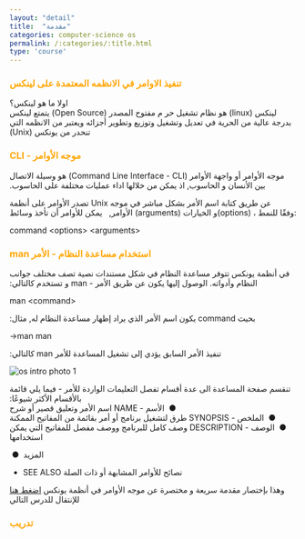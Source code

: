 ```yaml
---
layout: "detail"
title:  "مقدمة"
categories: computer-science os
permalink: /:categories/:title.html
type: 'course'
---
```


<h3 style="color:orange;">
تنفيذ الاوامر في الانظمه المعتمدة على لينكس
</h3>

<p class="content-p">
<bdi>
اولا ما هو لينكس؟ <br />
لينكس (linux) هو نظام تشغيل حر م مفتوح المصدر
(Open Source)
يتمتع لينكس بدرجة عالية من الحرية في تعديل وتشغيل وتوزيع وتطوير أجزائه ويعتبر من الانظمه التي تنحدر من يونكس
(Unix)
</bdi>
</p>
<h3>

</h3>


<h3 style="color:orange;">
<bdi>
موجه الأوامر -
CLI
</bdi>
</h3>
<p class="content-p">
<bdi>
موجه الأوامر أو واجهة الأوامر
(Command Line Interface - CLI)
هو وسيلة الاتصال بين الأنسان و الحاسوب, اذ يمكن من خلالها اداء عمليات مختلفة على الحاسوب. <br />

تصدر الأوامر على أنظمة
Unix
عن طريق كتابة اسم الأمر بشكل مباشر في موجه الأوامر, &nbsp;
 يمكن للأوامر أن تأخذ وسائط
(arguments) و الخيارات(options) ، وفقًا للنمط:
</bdi>
</p>
<div class="terminal-box">
command &lt;options&gt; &lt;arguments&gt;
</div>

<h3 style="color:orange;">
<bdi>
استخدام مساعدة النظام - الأمر
man
</bdi>
</h3>

<p class="content-p">
<bdi>
في أنظمة يونكس  تتوفر مساعدة النظام في شكل مستندات نصية تصف مختلف جوانب النظام وأدواته. الوصول إليها يكون عن طريق الأمر -
man
و تستخدم كالتالي:
</bdi>
</p>
<div class="terminal-box">
man &lt;command&gt;
</div>

<p class="content-p">
<bdi>
بحيث
command
يكون اسم الأمر الذي يراد إظهار مساعدة النظام له, مثال:
</bdi>
</p>
<div class="terminal-box">
-&gt;man man
</div>

<p class="content-p">
<bdi>
تنفيذ الأمر السابق يؤدي إلى تشغيل المساعدة للأمر
man
كالتالي:
</bdi>  
</p>
<div >
<img  class="content-image" src="/assets/img/os/os-intro1.png" alt="os intro photo 1"/>
</div>
<p class="content-p">
<bdi>
تنقسم صفحة المساعدة الى عدة أقسام تفصل التعليمات الواردة للأمر - فيما يلي قائمة بالأقسام الأكثر شيوعًا: <br>
&nbsp;&#9679;&nbsp;
الأسم
- NAME
اسم الأمر وتعليق قصير أو شرح <br>
&nbsp;&#9679;&nbsp;
الملخص
- SYNOPSIS
 طرق لتشغيل برنامج أو أمر بقائمة من المفاتيح الممكنة<br>
 &nbsp;&#9679;&nbsp;
 الوصف
 - DESCRIPTION
  وصف كامل للبرنامج ووصف مفصل للمفاتيح التي يمكن استخدامها <br>

  &nbsp;&#9679;&nbsp;
  المزيد
  - SEE ALSO
   نصائح للأوامر المشابهة أو ذات الصلة<br>
</bdi>
</p>

<p class="content-p">
وهذا بإختصار مقدمة سريعة و مختصرة عن موجه الأوامر في أنظمة يونكس
<a href="#">
اضغط هنا 
</a>
للإنتقال للدرس التالي
</p>

<h3 style="color:orange;">
<bdi>
تدريب
</bdi>
</h3>

